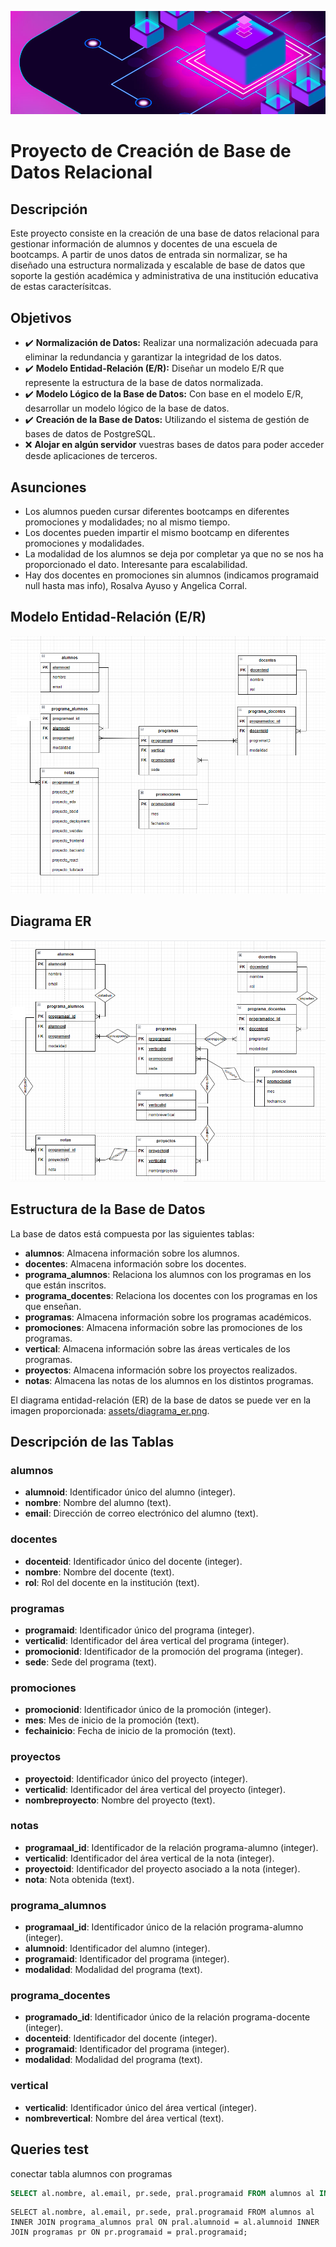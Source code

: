 ![Header Image](assets/header.jpg)
# Proyecto de Creación de Base de Datos Relacional

## Descripción

Este proyecto consiste en la creación de una base de datos relacional para gestionar información de alumnos y docentes de una escuela de bootcamps. A partir de unos datos de entrada sin normalizar, se ha diseñado una estructura normalizada y escalable de base de datos que soporte la gestión académica y administrativa de una institución educativa de estas caracterísitcas.

## Objetivos
- ✔️ **Normalización de Datos:** Realizar una normalización adecuada para eliminar la redundancia y garantizar la integridad de los datos.
- ✔️ **Modelo Entidad-Relación (E/R):** Diseñar un modelo E/R que represente la estructura de la base de datos normalizada.
- ✔️ **Modelo Lógico de la Base de Datos:** Con base en el modelo E/R, desarrollar un modelo lógico de la base de datos.
- ✔️ **Creación de la Base de Datos:** Utilizando el sistema de gestión de bases de datos de PostgreSQL.
- ❌ **Alojar en algún servidor** vuestras bases de datos para poder acceder desde aplicaciones de terceros.

## Asunciones
- Los alumnos pueden cursar diferentes bootcamps en diferentes promociones y modalidades; no al mismo tiempo.
- Los docentes pueden impartir el mismo bootcamp en diferentes promociones y modalidades.
- La modalidad de los alumnos se deja por completar ya que no se nos ha proporcionado el dato. Interesante para escalabilidad.
- Hay dos docentes en promociones sin alumnos (indicamos programaid null hasta mas info), Rosalva Ayuso y Angelica Corral.

## Modelo Entidad-Relación (E/R)
![Modelo_Logico](assets/Modelo_Logico.png)

## Diagrama ER
![Modelo_Relacional](assets/Modelo_Relacional.png)

## Estructura de la Base de Datos

La base de datos está compuesta por las siguientes tablas:

- **alumnos**: Almacena información sobre los alumnos.
- **docentes**: Almacena información sobre los docentes.
- **programa_alumnos**: Relaciona los alumnos con los programas en los que están inscritos.
- **programa_docentes**: Relaciona los docentes con los programas en los que enseñan.
- **programas**: Almacena información sobre los programas académicos.
- **promociones**: Almacena información sobre las promociones de los programas.
- **vertical**: Almacena información sobre las áreas verticales de los programas.
- **proyectos**: Almacena información sobre los proyectos realizados.
- **notas**: Almacena las notas de los alumnos en los distintos programas.

El diagrama entidad-relación (ER) de la base de datos se puede ver en la imagen proporcionada: [assets/diagrama_er.png](assets/diagrama_er.png).

## Descripción de las Tablas

### alumnos
- **alumnoid**: Identificador único del alumno (integer).
- **nombre**: Nombre del alumno (text).
- **email**: Dirección de correo electrónico del alumno (text).

### docentes
- **docenteid**: Identificador único del docente (integer).
- **nombre**: Nombre del docente (text).
- **rol**: Rol del docente en la institución (text).

### programas
- **programaid**: Identificador único del programa (integer).
- **verticalid**: Identificador del área vertical del programa (integer).
- **promocionid**: Identificador de la promoción del programa (integer).
- **sede**: Sede del programa (text).

### promociones
- **promocionid**: Identificador único de la promoción (integer).
- **mes**: Mes de inicio de la promoción (text).
- **fechainicio**: Fecha de inicio de la promoción (text).

### proyectos
- **proyectoid**: Identificador único del proyecto (integer).
- **verticalid**: Identificador del área vertical del proyecto (integer).
- **nombreproyecto**: Nombre del proyecto (text).

### notas
- **programaal_id**: Identificador de la relación programa-alumno (integer).
- **verticalid**: Identificador del área vertical de la nota (integer).
- **proyectoid**: Identificador del proyecto asociado a la nota (integer).
- **nota**: Nota obtenida (text).

### programa_alumnos
- **programaal_id**: Identificador único de la relación programa-alumno (integer).
- **alumnoid**: Identificador del alumno (integer).
- **programaid**: Identificador del programa (integer).
- **modalidad**: Modalidad del programa (text).

### programa_docentes
- **programado_id**: Identificador único de la relación programa-docente (integer).
- **docenteid**: Identificador del docente (integer).
- **programaid**: Identificador del programa (integer).
- **modalidad**: Modalidad del programa (text).

### vertical
- **verticalid**: Identificador único del área vertical (integer).
- **nombrevertical**: Nombre del área vertical (text).




## Queries test
conectar tabla alumnos con programas
```sql
SELECT al.nombre, al.email, pr.sede, pral.programaid FROM alumnos al INNER JOIN programa_alumnos pral ON pral.alumnoid = al.alumnoid INNER JOIN programas pr ON pr.programaid = pral.programaid;
```




    SELECT al.nombre, al.email, pr.sede, pral.programaid FROM alumnos al INNER JOIN programa_alumnos pral ON pral.alumnoid = al.alumnoid INNER JOIN programas pr ON pr.programaid = pral.programaid;
